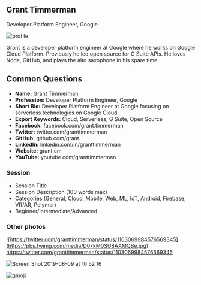## Grant Timmerman

Developer Platform Engineer, Google

![profile](https://user-images.githubusercontent.com/744973/38894674-c762c6dc-4242-11e8-82a4-c3369c2adf94.jpg)

Grant is a developer platform engineer at Google where he works on Google Cloud Platform. Previously he led open source for G Suite APIs. He loves Node, GitHub, and plays the alto saxophone in his spare time.

## Common Questions

- **Name:** Grant Timmerman
- **Profession:** Developer Platform Engineer, Google
- **Short Bio:** Developer Platform Engineer at Google focusing on serverless technologies on Google Cloud.
- **Export Keywords:** Cloud, Serverless, G Suite, Open Source
- **Facebook:** facebook.com/grant.timmerman
- **Twitter:** twitter.com/granttimmerman
- **GitHub:** github.com/grant
- **LinkedIn:** linkedin.com/in/granttimmerman
- **Website:** grant.cm
- **YouTube:** youtube.com/granttimmerman

### Session

- Session Title
- Session Description (100 words max)
- Categories (General, Cloud, Mobile, Web, ML, IoT, Android, Firebase, VR/AR, Polymer)
- Beginner/Intermediate/Advanced

### Other photos

![https://twitter.com/granttimmerman/status/1103069984576569345](https://pbs.twimg.com/media/D07kM0SU8AAMQBe.jpg)
https://twitter.com/granttimmerman/status/1103069984576569345

![Screen Shot 2019-08-09 at 10 52 16](https://user-images.githubusercontent.com/744973/62798717-d3ed1680-ba93-11e9-9338-e65b6c3a22ae.png)

![gmoji](https://user-images.githubusercontent.com/744973/62798784-f97a2000-ba93-11e9-8e28-c35348588620.png)

